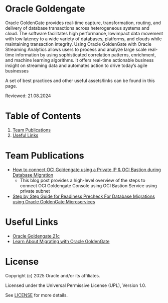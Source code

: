 # Oracle Goldengate

Oracle GoldenGate provides real-time capture, transformation, routing, and delivery of database transactions across heterogeneous systems and cloud. The software facilitates high performance, lowimpact data movement with low latency to a wide variety of databases, platforms, and clouds while maintaining transaction integrity. Using Oracle GoldenGate with Oracle Streaming Analytics allows users to process and analyze large scale real- time information by using sophisticated correlation patterns, enrichment, and machine learning algorithms. It offers real-time actionable business insight on streaming data and automates action to drive today’s agile businesses

A set of best practices and other useful assets/links can be found in this page.

Reviewed: 21.08.2024

# Table of Contents

1. [Team Publications](#team-publications)
2. [Useful Links](#useful-links)

# Team Publications

- [How to connect OCI Goldengate using a Private IP & OCI Bastion during Database Migration](https://medium.com/@snoozrocks/how-to-connect-oci-goldengate-using-a-private-ip-oci-bastion-during-database-migration-b04012ed8e30)
    - This blog post provides a high-level overview of the steps to connect OCI Goldengate Console using OCI Bastion Service using private subnet
- [Step by Step Guide for Readiness Precheck For Database Migrations using Oracle GoldenGate Microservices](https://medium.com/@snoozrocks/step-by-step-guide-for-readiness-precheck-for-database-migrations-using-oracle-goldengate-90b93876fae2)

# Useful Links
- [Oracle Goldengate 21c](https://docs.oracle.com/en/middleware/goldengate/core/21.3/index.html)
- [Learn About Migrating with Oracle GoldenGate](https://docs.oracle.com/en/solutions/reduce-database-migration-downtime/learn-migrating-oracle-goldengate1.html)

# License

Copyright (c) 2025 Oracle and/or its affiliates.

Licensed under the Universal Permissive License (UPL), Version 1.0.

See [LICENSE](https://github.com/oracle-devrel/technology-engineering/blob/main/LICENSE) for more details.
